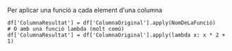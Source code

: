 Per aplicar una funció a cada element d'una columna
```
df['ColumnaResultat'] = df['ColumnaOriginal'].apply(NomDeLaFunció)
# O amb una funció lambda (molt comú)
df['ColumnaResultat'] = df['ColumnaOriginal'].apply(lambda x: x * 2 + 1)

```
